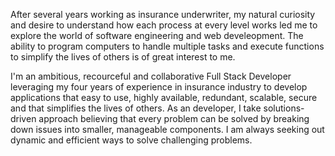 After several years working as insurance underwriter, my natural curiosity and desire to understand how each process at every level works led me to explore the world of software engineering and web develeopment. The ability to program computers to handle multiple tasks and execute functions to simplify the lives of others is of great interest to me.

I'm an ambitious, recourceful and collaborative Full Stack Developer leveraging my four years of experience in insurance industry to develop applications that easy to use, highly available, redundant, scalable, secure and that simplifies the lives of others. As an developer, I take solutions-driven approach believing that every problem can be solved by breaking down issues into smaller, manageable components. I am always seeking out dynamic and efficient ways to solve challenging problems.
